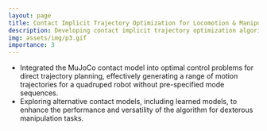 ```yaml
---
layout: page
title: Contact Implicit Trajectory Optimization for Locomotion & Manipulation
description: Developing contact implicit trajectory optimization algorithms to enhance robotic interaction in complex environments, enabling dexterous manipulation and legged locomotion without pre-specified mode sequences
img: assets/img/p3.gif
importance: 3
---
```

- Integrated the MuJoCo contact model into optimal control problems for direct trajectory planning, effectively generating a range of motion trajectories for a quadruped robot without pre-specified mode sequences.
- Exploring alternative contact models, including learned models, to enhance the performance and versatility of the algorithm for dexterous manipulation tasks.
